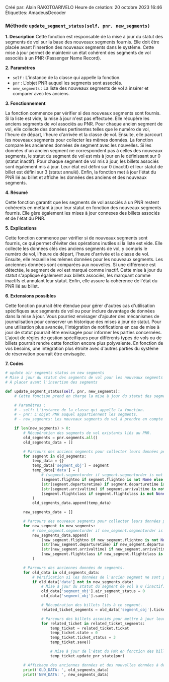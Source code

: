 Créé par: Alain RAKOTOARIVELO
Heure de création: 20 octobre 2023 16:46
Étiquettes: AmadeusDecoder

### Méthode `update_segment_status(self, pnr, new_segments)`
**1. Description**
Cette fonction est responsable de la mise à jour du statut des segments de vol sur la base des nouveaux segments fournis. Elle doit être placée avant l'insertion des nouveaux segments dans le système. Cette mise à jour permet de maintenir un état cohérent des segments de vol associés à un PNR (Passenger Name Record).

**2. Paramètres**

- `self` : L'instance de la classe qui appelle la fonction.
- `pnr` : L'objet PNR auquel les segments sont associés.
- `new_segments` : La liste des nouveaux segments de vol à insérer et comparer avec les anciens.

**3. Fonctionnement**

La fonction commence par vérifier si des nouveaux segments sont fournis. Si la liste est vide, la mise à jour n'est pas effectuée.
Elle récupère les anciens segments de vol associés au PNR.
Pour chaque ancien segment de vol, elle collecte des données pertinentes telles que le numéro de vol, l'heure de départ, l'heure d'arrivée et la classe de vol.
Ensuite, elle parcourt les nouveaux segments pour collecter les mêmes données.
La fonction compare les anciennes données de segment avec les nouvelles. Si les données d'un ancien segment ne correspondent pas à celles des nouveaux segments, le statut du segment de vol est mis à jour en le définissant sur 0 (statut inactif).
Pour chaque segment de vol mis à jour, les billets associés sont également mis à jour. Leur état est défini sur 0 (inactif) et leur statut de billet est défini sur 3 (statut annulé).
Enfin, la fonction met à jour l'état du PNR lié au billet et affiche les données des anciens et des nouveaux segments.

**4. Résumé**

Cette fonction garantit que les segments de vol associés à un PNR restent cohérents en mettant à jour leur statut en fonction des nouveaux segments fournis. Elle gère également les mises à jour connexes des billets associés et de l'état du PNR.

**5. Explications**

Cette fonction commence par vérifier si de nouveaux segments sont fournis, ce qui permet d'éviter des opérations inutiles si la liste est vide.
Elle collecte les données clés des anciens segments de vol, y compris le numéro de vol, l'heure de départ, l'heure d'arrivée et la classe de vol.
Ensuite, elle recueille les mêmes données pour les nouveaux segments.
Les anciennes données sont comparées aux nouvelles. Si une différence est détectée, le segment de vol est marqué comme inactif.
Cette mise à jour du statut s'applique également aux billets associés, les marquant comme inactifs et annulant leur statut.
Enfin, elle assure la cohérence de l'état du PNR lié au billet.

**6. Extensions possibles**

Cette fonction pourrait être étendue pour gérer d'autres cas d'utilisation spécifiques aux segments de vol ou pour inclure davantage de données dans la mise à jour.
Vous pourriez envisager d'ajouter des mécanismes de journalisation pour conserver un historique des mises à jour de statut.
Pour une utilisation plus avancée, l'intégration de notifications en cas de mise à jour de statut pourrait être envisagée pour informer les parties concernées.
L'ajout de règles de gestion spécifiques pour différents types de vols ou de billets pourrait rendre cette fonction encore plus polyvalente.
En fonction de vos besoins, une intégration plus étroite avec d'autres parties du système de réservation pourrait être envisagée.

**7. Codes**
```python
# update air segments status on new segments
# Mise à jour du statut des segments de vol pour les nouveaux segments
# À placer avant l'insertion des segments

def update_segment_status(self, pnr, new_segments):
    # Cette fonction prend en charge la mise à jour du statut des segments de vol en fonction des nouveaux segments fournis.

    # Paramètres :
    # - self: L'instance de la classe qui appelle la fonction.
    # - pnr: L'objet PNR auquel appartiennent les segments.
    # - new_segments: Les nouveaux segments de vol à prendre en compte pour la mise à jour.

    if len(new_segments) > 0:
        # Récupération des segments de vol existants liés au PNR.
        old_segments = pnr.segments.all()
        old_segments_data = []

        # Parcours des anciens segments pour collecter leurs données pertinentes.
        for segment in old_segments:
            temp_data = {}
            temp_data['segment_obj'] = segment
            temp_data['data'] = (
                # (segment.segmentorder if segment.segmentorder is not None else '') + \
                (segment.flightno if segment.flightno is not None else '') + \
                (str(segment.departuretime) if segment.departuretime is not None else '') + \
                (str(segment.arrivaltime) if segment.arrivaltime is not None else '') + \
                (segment.flightclass if segment.flightclass is not None else '')
            )
            old_segments_data.append(temp_data)

        new_segments_data = []

        # Parcours des nouveaux segments pour collecter leurs données pertinentes.
        for new_segment in new_segments:
            # (new_segment.segmentorder if new_segment.segmentorder is not None else '') + \
            new_segments_data.append(
                (new_segment.flightno if new_segment.flightno is not None else '') + \
                (str(new_segment.departuretime) if new_segment.departuretime is not None else '') + \
                (str(new_segment.arrivaltime) if new_segment.arrivaltime is not None else '') + \
                (new_segment.flightclass if new_segment.flightclass is not None else '')
            )

        # Parcours des anciennes données de segments.
        for old_data in old_segments_data:
            # Vérification si les données de l'ancien segment ne sont pas présentes dans les nouvelles données.
            if old_data['data'] not in new_segments_data:
                # Mise à jour du statut du segment de vol à 0 (inactif).
                old_data['segment_obj'].air_segment_status = 0
                old_data['segment_obj'].save()

                # Récupération des billets liés à ce segment.
                related_ticket_segments = old_data['segment_obj'].tickets.all()

                # Parcours des billets associés pour mettre à jour leur statut et leur état.
                for related_ticket in related_ticket_segments:
                    temp_ticket = related_ticket.ticket
                    temp_ticket.state = 0
                    temp_ticket.ticket_status = 3
                    temp_ticket.save()

                    # Mise à jour de l'état du PNR en fonction des billets.
                    temp_ticket.update_pnr_state(pnr)

        # Affichage des anciennes données et des nouvelles données à des fins de débogage.
        print('OLD_DATA: ', old_segments_data)
        print('NEW_DATA: ', new_segments_data)
```
